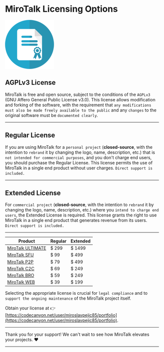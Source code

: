 # MiroTalk Licensing Options

![license](../images/license.png)

## AGPLv3 License

MiroTalk is free and open source, subject to the conditions of the `AGPLv3` (GNU Affero General Public License v3.0). This license allows modification and forking of the software, with the requirement that `any modifications must also be made freely available to the public` and any `changes` to the original software must be `documented clearly`.

---

## Regular License

If you are using MiroTalk for a `personal project` (**closed-source**, with the intention to `rebrand` it by changing the logo, name, description, etc.) that is `not intended for commercial purposes`, and you don't charge end users, you should purchase the Regular License. This license permits the use of MiroTalk in a single end product without user charges. `Direct support is included.`

---

## Extended License

For `commercial project` (**closed-source**, with the intention to `rebrand` it by changing the logo, name, description, etc.) where you `intend to charge end users`, the Extended License is required. This license grants the right to use MiroTalk in a single end product that generates revenue from its users. `Direct support is included.`

---

| Product                                                                                                                           | Regular | Extended |
| --------------------------------------------------------------------------------------------------------------------------------- | --------------- | ---------------- |
| [MiroTalk ULTIMATE](https://codecanyon.net/item/mirotalk-webrtc-ultimate-bundle-for-seamless-live-smart-communication/47976343)   | $ 299           | $ 1499           |
| [MiroTalk SFU](https://codecanyon.net/item/mirotalk-sfu-webrtc-realtime-video-conferences/40769970)                               | $ 99            | $ 499            |
| [MiroTalk P2P](https://codecanyon.net/item/mirotalk-p2p-webrtc-realtime-video-conferences/38376661)                               | $ 79            | $ 499            |
| [MiroTalk C2C](https://codecanyon.net/item/mirotalk-c2c-webrtc-real-time-cam-2-cam-video-conferences-and-screen-sharing/43383005) | $ 69            | $ 249            |
| [MiroTalk BRO](https://codecanyon.net/item/mirotalk-bro-webrtc-p2p-live-broadcast/45887113)                                       | $ 59            | $ 249            |
| [MiroTalk WEB](https://codecanyon.net/item/a-selfhosted-mirotalks-webrtc-rooms-scheduler-server/42643313)                         | $ 39            | $ 199            |

Selecting the appropriate license is crucial for `legal compliance` and to `support the ongoing maintenance` of the MiroTalk project itself. 

Obtain your license at 👉 [https://codecanyon.net/user/miroslavpejic85/portfolio](https://codecanyon.net/user/miroslavpejic85/portfolio).

---

Thank you for your support! We can't wait to see how MiroTalk elevates your projects. ❤️

---
